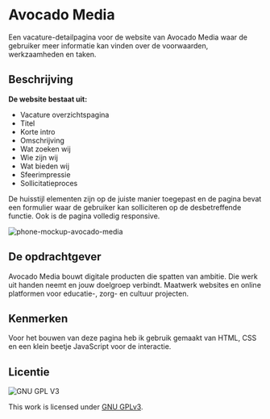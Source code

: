 # Avocado Media

Een vacature-detailpagina voor de website van Avocado Media waar de gebruiker meer informatie kan vinden over de voorwaarden, werkzaamheden en taken.

## Beschrijving

**De website bestaat uit:**
  - Vacature overzichtspagina
  - Titel
  - Korte intro
  - Omschrijving
  - Wat zoeken wij
  - Wie zijn wij
  - Wat bieden wij
  - Sfeerimpressie
  - Sollicitatieproces

De huisstijl elementen zijn op de juiste manier toegepast en de pagina bevat een formulier waar de gebruiker kan solliciteren op de desbetreffende functie. Ook is de pagina volledig responsive.

![phone-mockup-avocado-media](https://user-images.githubusercontent.com/112861375/213214284-97f4af07-dca2-41f2-8d73-c8e51fccacd7.png)

## De opdrachtgever

Avocado Media bouwt digitale producten die spatten van ambitie. Die werk uit handen neemt en jouw doelgroep verbindt. Maatwerk 
websites en online platformen voor educatie-, zorg- en cultuur projecten.

## Kenmerken

Voor het bouwen van deze pagina heb ik gebruik gemaakt van HTML, CSS en een klein beetje JavaScript voor de interactie. 

## Licentie

![GNU GPL V3](https://www.gnu.org/graphics/gplv3-127x51.png)

This work is licensed under [GNU GPLv3](./LICENSE).
